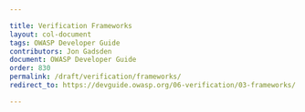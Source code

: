 ```yaml
---

title: Verification Frameworks
layout: col-document
tags: OWASP Developer Guide
contributors: Jon Gadsden
document: OWASP Developer Guide
order: 830
permalink: /draft/verification/frameworks/
redirect_to: https://devguide.owasp.org/06-verification/03-frameworks/

---
```

